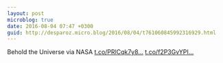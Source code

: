 ```yaml
---
layout: post
microblog: true
date: 2016-08-04 07:47 +0300
guid: http://desparoz.micro.blog/2016/08/04/t761060845992316929.html
---
```

Behold the Universe   via NASA [t.co/PRlCqk7y8...](https://t.co/PRlCqk7y8z) [t.co/f2P3GvYPI...](https://t.co/f2P3GvYPI0)
